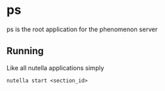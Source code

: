 # ps
ps is the root application for the phenomenon server

## Running
Like all nutella applications simply
```
nutella start <section_id>
```